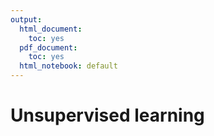 ```yaml
---
output:
  html_document:
    toc: yes
  pdf_document:
    toc: yes
  html_notebook: default
---
```





# Unsupervised learning


